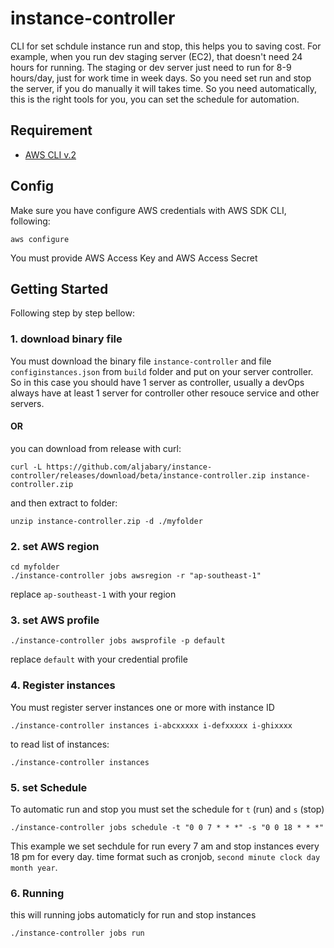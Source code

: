 # instance-controller
CLI for set schdule instance run and stop, this helps you to saving cost. For example, when you run dev staging server (EC2), that doesn't need 24 hours for running.
The staging or dev server just need to run for 8-9 hours/day, just for work time in week days. So you need set run and stop the server, if you do manually it will takes time.
So you need automatically, this is the right tools for you, you can set the schedule for automation.

## Requirement
- [AWS CLI v.2](https://docs.aws.amazon.com/cli/latest/userguide/cli-chap-welcome.html)

## Config
Make sure you have configure AWS credentials with AWS SDK CLI, following:

```golang
aws configure 
```
You must provide AWS Access Key and AWS Access Secret

## Getting Started
Following step by step bellow:
### 1. download binary file
You must download the binary file ```instance-controller``` and file ```configinstances.json``` from ```build``` folder and put on your server controller. So in this case you should have 1 server as controller, usually a devOps always have at least 1 server for controller other resouce service and other servers.
#### OR
you can download from release with curl:
```golang
curl -L https://github.com/aljabary/instance-controller/releases/download/beta/instance-controller.zip instance-controller.zip
```
and then extract to folder:
```golang
unzip instance-controller.zip -d ./myfolder
```
### 2. set AWS region
```golang
cd myfolder 
./instance-controller jobs awsregion -r "ap-southeast-1"
```
replace ```ap-southeast-1``` with your region
### 3. set AWS profile
```golang
./instance-controller jobs awsprofile -p default
```
replace ```default``` with your credential profile
### 4. Register instances
You must register server instances one or more with instance ID
```golang
./instance-controller instances i-abcxxxxx i-defxxxxx i-ghixxxx
```
to read list of instances:
```golang
./instance-controller instances 
```
### 5. set Schedule
To automatic run and stop you must set the schedule for ```t``` (run) and ```s``` (stop)
```golang
./instance-controller jobs schedule -t "0 0 7 * * *" -s "0 0 18 * * *" 
```
This example we set sechdule for run every 7 am and stop instances every 18 pm for every day. time format such as cronjob, ```second minute clock day month year```.

### 6. Running
this will running jobs automaticly for run and stop instances
```golang
./instance-controller jobs run
```

